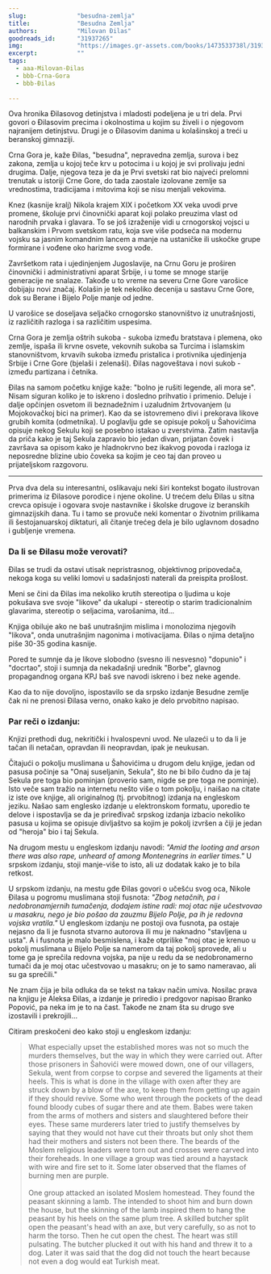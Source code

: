 ```yaml
---
slug:              "besudna-zemlja"
title:             "Besudna Zemlja"
authors:           "Milovan Đilas"
goodreads_id:      "31937265"
img:               "https://images.gr-assets.com/books/1473533738l/31937265.jpg"
excerpt:           ""
tags:
  - aaa-Milovan-Đilas
  - bbb-Crna-Gora
  - bbb-Đilas
    
---
```


Ova hronika Đilasovog detinjstva i mladosti podeljena je u tri dela. Prvi govori o Đilasovim precima i okolnostima u 
kojim su živeli i o njegovom najranijem detinjstvu. Drugi je o Đilasovim danima u kolašinskoj a treći u beranskoj gimnaziji.

Crna Gora je, kaže Đilas, "besudna", nepravedna zemlja, surova i bez zakona, zemlja u kojoj teče krv u potocima i u 
kojoj je svi prolivaju jedni drugima. Dalje, njegova teza je da je Prvi svetski rat bio najveći prelomni trenutak u 
istoriji Crne Gore, do tada zaostale izolovane zemlje sa vrednostima, tradicijama i mitovima koji se nisu menjali vekovima.

Knez (kasnije kralj) Nikola krajem XIX i početkom XX veka uvodi prve promene, školuje prvi činovnički aparat koji polako 
preuzima vlast od narodnih prvaka i glavara. To se još izraženije vidi u crnogorskoj vojsci u balkanskim i Prvom svetskom 
ratu, koja sve više podseća na modernu vojsku sa jasnim komandnim lancem a manje na ustaničke ili uskočke grupe formirane 
i vođene oko harizme svog vođe.

Završetkom rata i ujedinjenjem Jugoslavije, na Crnu Goru je proširen činovnički i administrativni aparat Srbije, i u tome 
se mnoge starije generacije ne snalaze. Takođe u to vreme na severu Crne Gore varošice dobijaju novi značaj. Kolašin je 
tek nekoliko decenija u sastavu Crne Gore, dok su Berane i Bijelo Polje manje od jedne.

U varošice se doseljava seljačko crnogorsko stanovništvo iz unutrašnjosti, iz različitih razloga i sa različitim uspesima.

Crna Gora je zemlja oštrih sukoba - sukoba između bratstava i plemena, oko zemlje, ispaša ili krvne osvete, vekovnih 
sukoba sa Turcima i islamskim stanovništvom, krvavih sukoba između pristalica i protivnika ujedinjenja Srbije i Crne 
Gore (bjelaši i zelenaši). Đilas nagoveštava i novi sukob - između partizana i četnika.

Đilas na samom početku knjige kaže: "bolno je rušiti legende, ali mora se". Nisam siguran koliko je to iskreno i dosledno 
prihvatio i primenio. Deluje i dalje opčinjen osvetom ili beznadežnim i uzaludnim žrtvovanjem (u Mojokovačkoj bici na 
primer). Kao da se istovremeno divi i prekorava likove grubih komita (odmetnika). U poglavlju gde se opisuje pokolj u 
Šahovićima opisuje nekog Sekulu koji se posebno istakao u zverstvima. Zatim nastavlja da priča kako je taj Sekula zapravio 
bio jedan divan, prijatan čovek i završava sa opisom kako je hladnokrvno bez ikakvog povoda i razloga iz neposredne 
blizine ubio čoveka sa kojim je ceo taj dan proveo u prijateljskom razgovoru.

***

Prva dva dela su interesantni, oslikavaju neki širi kontekst bogato ilustrovan primerima iz Đilasove porodice i njene 
okoline. U trećem delu Đilas u sitna crevca opisuje i ogovara svoje nastavnike i školske drugove iz beranskih 
gimnazijskih dana. Tu i tamo se provuče neki komentar o životnim prilikama ili šestojanuarskoj diktaturi, ali čitanje 
trećeg dela je bilo uglavnom dosadno i gubljenje vremena.

### Da li se Đilasu može verovati?

Đilas se trudi da ostavi utisak nepristrasnog, objektivnog pripovedača, nekoga koga su veliki lomovi u sadašnjosti 
naterali da preispita prošlost.

Meni se čini da Đilas ima nekoliko krutih stereotipa o ljudima u koje pokušava sve svoje "likove" da ukalupi - stereotip 
o starim tradicionalnim glavarima, stereotip o seljacima, varošanima, itd...

Knjiga obiluje ako ne baš unutrašnjim mislima i monolozima njegovih "likova", onda unutrašnjim nagonima i motivacijama. 
Đilas o njima detaljno piše 30-35 godina kasnije.

Pored te sumnje da je likove slobodno (svesno ili nesvesno) "dopunio" i "docrtao", stoji i sumnja da nekadašnji 
urednik "Borbe", glavnog propagandnog organa KPJ baš sve navodi iskreno i bez neke agende.

Kao da to nije dovoljno, ispostavilo se da srpsko izdanje Besudne zemlje čak ni ne prenosi Đilasa verno, onako kako je 
delo prvobitno napisao.


### Par reči o izdanju:

Knjizi prethodi dug, nekritički i hvalospevni uvod. Ne ulazeći u to da li je tačan ili netačan, opravdan ili neopravdan, 
ipak je neukusan.

Čitajući o pokolju muslimana u Šahovićima u drugom delu knjige, jedan od pasusa počinje sa "Onaj suseljanin, Sekula", što 
ne bi bilo čudno da je taj Sekula pre toga bio pominjan (proverio sam, nigde se pre toga ne pominje). Isto veče sam 
tražio na internetu nešto više o tom pokolju, i naišao na citate iz iste ove knjige, ali originalnog (tj. prvobitnog) 
izdanja na engleskom jeziku. Našao sam englesko izdanje u elektronskom formatu, uporedio te delove i ispostavlja se da 
je priređivač srpskog izdanja izbacio nekoliko pasusa u kojima se opisuje divljaštvo sa kojim je pokolj izvršen a čiji 
je jedan od "heroja" bio i taj Sekula. 

Na drugom mestu u engleskom izdanju navodi: *"Amid the looting and arson there was also rape, unheard of among Montenegrins 
in earlier times."* U srpskom izdanju, stoji manje-više to isto, ali uz dodatak kako je to bila retkost.

U srpskom izdanju, na mestu gde Đilas govori o učešću svog oca, Nikole Đilasa u pogromu muslimana stoji fusnota: *"Zbog 
netačnih, pa i nedobronamjernih tumačenja, dodajem istine radi: moj otac nije učestvovao u masakru, nego je bio pošao da 
zauzmu Bijelo Polje, pa ih je redovna vojska vratila."* U engleskom izdanju ne postoji ova fusnota, pa ostaje nejasno da 
li je fusnota stvarno autorova ili mu je naknadno "stavljena u usta". A i fusnota je malo besmislena, i kaže 
otprilike "moj otac je krenuo u pokolj muslimana u Bijelo Polje sa namerom da taj pokolj sprovede, ali u tome ga je 
sprečila redovna vojska, pa nije u redu da se nedobronamerno tumači da je moj otac učestvovao u masakru; on je to samo 
nameravao, ali su ga sprečili."

Ne znam čija je bila odluka da se tekst na takav način umiva. Nosilac prava na knjigu je Aleksa Đilas, a izdanje je 
priredio i predgovor napisao Branko Popović, pa neka im je to na čast. Takođe ne znam šta su drugo sve izostavili i prekrojili...

Citiram preskočeni deo kako stoji u engleskom izdanju:

<blockquote>
What especially upset the established mores was not so much the murders themselves, but the way in which they were 
carried out. After those prisoners in Šahovići were mowed down, one of our villagers, Sekula, went from corpse to 
corpse and severed the ligaments at their heels. This is what is done in the village with oxen after they are struck 
down by a blow of the ахe, to keep them from getting up again if they should revive. Some who went through the pockets 
of the dead found bloody cubes of sugar there and ate them. Babes were taken from the arms of mothers and sisters 
and slaughtered before their eyes. These same murderers later tried to justify themselves by saying that they would 
not have cut their throats but only shot them had their mothers and sisters not been there. The beards of the Moslem 
religious leaders were torn out and crosses were carved into their foreheads. In one village a group was tied around 
a haystack with wire and fire set to it. Some later observed that the flames of burning men are purple. 
<br><br>
One group attacked an isolated Moslem homestead. They found the peasant skinning a lamb. The intended to shoot him 
and burn down the house, but the skinning of the lamb inspired them to hang the peasant by his heels on the same plum 
tree. A skilled butcher split open the peasant's head with an axe, but very carefully, so as not to harm the torso. 
Then he cut open the chest. The heart was still pulsating. The butcher plucked it out with his hand and threw it to 
a dog. Later it was said that the dog did not touch the heart because not even а dog would eat Turkish meat.
</blockquote>
